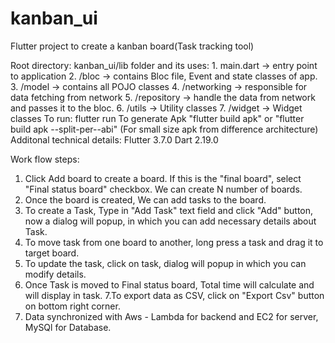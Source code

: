 # kanban_ui

Flutter project to create a kanban board(Task tracking tool)

Root directory: kanban_ui/lib
   folder and its uses:
       1. main.dart -> entry point to application
       2. /bloc -> contains Bloc file, Event and state classes of app.
       3. /model -> contains all POJO classes
       4. /networking -> responsible for data fetching from network
       5. /repository -> handle the data from network and passes it to the bloc.
       6. /utils -> Utility classes
       7. /widget -> Widget classes
   To run:
        flutter run 
   To generate Apk
        "flutter build apk" or "flutter build apk --split-per--abi" (For small size apk from difference architecture)      
Additonal technical details:
   Flutter 3.7.0
   Dart 2.19.0
        
Work flow steps:   
   1. Click Add board to create a board. If this is the "final board", select "Final status board" checkbox. We can create N number of boards.
   2. Once the board is created, We can add tasks to the board. 
   3. To create a Task, Type in "Add Task" text field and click "Add" button, now a dialog will popup, in which you can add necessary details about Task. 
   4. To move task from one board to another, long press a task and drag it to target board.
   5. To update the task, click on task, dialog will popup in which you can modify details.
   6. Once Task is moved to Final status board, Total time will calculate and will display in task.
   7.To export data as CSV, click on "Export Csv" button on bottom right corner.
   8. Data synchronized with Aws - Lambda for backend and EC2 for server, MySQl for Database. 
   

